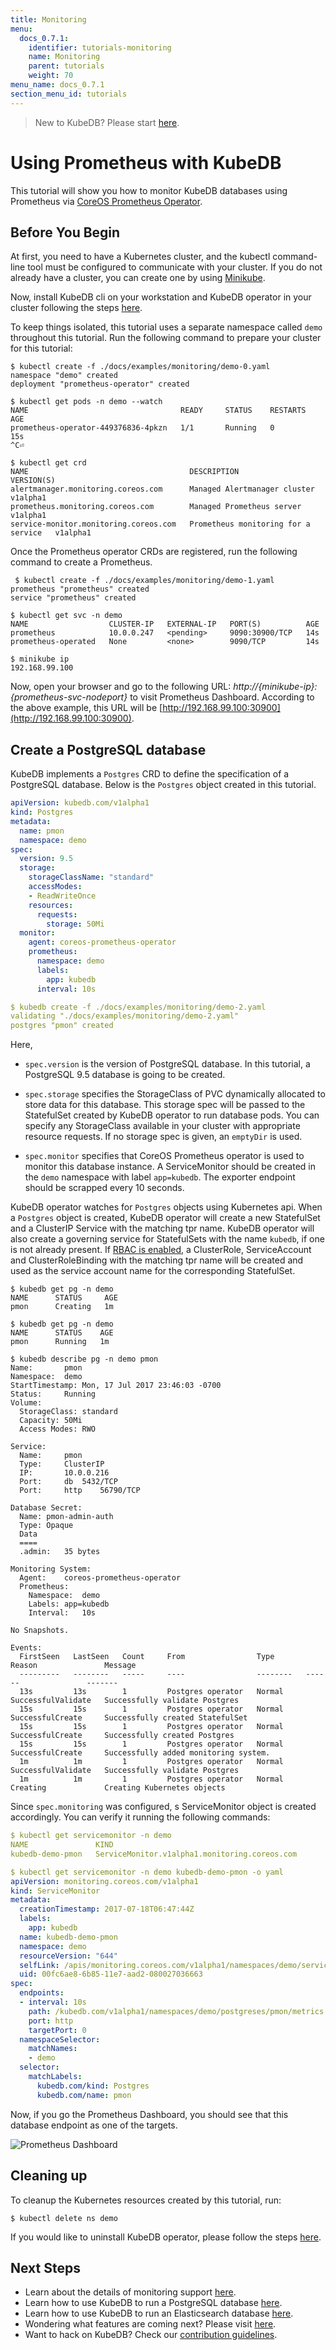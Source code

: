 ```yaml
---
title: Monitoring
menu:
  docs_0.7.1:
    identifier: tutorials-monitoring
    name: Monitoring
    parent: tutorials
    weight: 70
menu_name: docs_0.7.1
section_menu_id: tutorials
---
```


> New to KubeDB? Please start [here](/docs/tutorials/README.md).

# Using Prometheus with KubeDB
This tutorial will show you how to monitor KubeDB databases using Prometheus via [CoreOS Prometheus Operator](https://github.com/coreos/prometheus-operator).

## Before You Begin
At first, you need to have a Kubernetes cluster, and the kubectl command-line tool must be configured to communicate with your cluster. If you do not already have a cluster, you can create one by using [Minikube](https://github.com/kubernetes/minikube).

Now, install KubeDB cli on your workstation and KubeDB operator in your cluster following the steps [here](/docs/install.md).

To keep things isolated, this tutorial uses a separate namespace called `demo` throughout this tutorial. Run the following command to prepare your cluster for this tutorial:

```console
$ kubectl create -f ./docs/examples/monitoring/demo-0.yaml 
namespace "demo" created
deployment "prometheus-operator" created

$ kubectl get pods -n demo --watch
NAME                                  READY     STATUS    RESTARTS   AGE
prometheus-operator-449376836-4pkzn   1/1       Running   0          15s
^C⏎                                                                                                                                                             

$ kubectl get crd 
NAME                                    DESCRIPTION                           VERSION(S)
alertmanager.monitoring.coreos.com      Managed Alertmanager cluster          v1alpha1
prometheus.monitoring.coreos.com        Managed Prometheus server             v1alpha1
service-monitor.monitoring.coreos.com   Prometheus monitoring for a service   v1alpha1
```

Once the Prometheus operator CRDs are registered, run the following command to create a Prometheus.

```console
 $ kubectl create -f ./docs/examples/monitoring/demo-1.yaml
prometheus "prometheus" created
service "prometheus" created

$ kubectl get svc -n demo
NAME                  CLUSTER-IP   EXTERNAL-IP   PORT(S)          AGE
prometheus            10.0.0.247   <pending>     9090:30900/TCP   14s
prometheus-operated   None         <none>        9090/TCP         14s

$ minikube ip
192.168.99.100
```

Now, open your browser and go to the following URL: _http://{minikube-ip}:{prometheus-svc-nodeport}_ to visit Prometheus Dashboard. According to the above example, this URL will be [http://192.168.99.100:30900](http://192.168.99.100:30900).

## Create a PostgreSQL database
KubeDB implements a `Postgres` CRD to define the specification of a PostgreSQL database. Below is the `Postgres` object created in this tutorial.

```yaml
apiVersion: kubedb.com/v1alpha1
kind: Postgres
metadata:
  name: pmon
  namespace: demo
spec:
  version: 9.5
  storage:
    storageClassName: "standard"
    accessModes:
    - ReadWriteOnce
    resources:
      requests:
        storage: 50Mi
  monitor:
    agent: coreos-prometheus-operator
    prometheus:
      namespace: demo
      labels:
        app: kubedb
      interval: 10s

$ kubedb create -f ./docs/examples/monitoring/demo-2.yaml 
validating "./docs/examples/monitoring/demo-2.yaml"
postgres "pmon" created
```

Here,
 - `spec.version` is the version of PostgreSQL database. In this tutorial, a PostgreSQL 9.5 database is going to be created.

 - `spec.storage` specifies the StorageClass of PVC dynamically allocated to store data for this database. This storage spec will be passed to the StatefulSet created by KubeDB operator to run database pods. You can specify any StorageClass available in your cluster with appropriate resource requests. If no storage spec is given, an `emptyDir` is used.

 - `spec.monitor` specifies that CoreOS Prometheus operator is used to monitor this database instance. A ServiceMonitor should be created in the `demo` namespace with label `app=kubedb`. The exporter endpoint should be scrapped every 10 seconds.

KubeDB operator watches for `Postgres` objects using Kubernetes api. When a `Postgres` object is created, KubeDB operator will create a new StatefulSet and a ClusterIP Service with the matching tpr name. KubeDB operator will also create a governing service for StatefulSets with the name `kubedb`, if one is not already present. If [RBAC is enabled](/docs/tutorials/rbac.md), a ClusterRole, ServiceAccount and ClusterRoleBinding with the matching tpr name will be created and used as the service account name for the corresponding StatefulSet.

```console
$ kubedb get pg -n demo
NAME      STATUS     AGE
pmon      Creating   1m

$ kubedb get pg -n demo
NAME      STATUS    AGE
pmon      Running   1m

$ kubedb describe pg -n demo pmon
Name:		pmon
Namespace:	demo
StartTimestamp:	Mon, 17 Jul 2017 23:46:03 -0700
Status:		Running
Volume:
  StorageClass:	standard
  Capacity:	50Mi
  Access Modes:	RWO

Service:	
  Name:		pmon
  Type:		ClusterIP
  IP:		10.0.0.216
  Port:		db	5432/TCP
  Port:		http	56790/TCP

Database Secret:
  Name:	pmon-admin-auth
  Type:	Opaque
  Data
  ====
  .admin:	35 bytes

Monitoring System:
  Agent:	coreos-prometheus-operator
  Prometheus:
    Namespace:	demo
    Labels:	app=kubedb
    Interval:	10s

No Snapshots.

Events:
  FirstSeen   LastSeen   Count     From                Type       Reason               Message
  ---------   --------   -----     ----                --------   ------               -------
  13s         13s        1         Postgres operator   Normal     SuccessfulValidate   Successfully validate Postgres
  15s         15s        1         Postgres operator   Normal     SuccessfulCreate     Successfully created StatefulSet
  15s         15s        1         Postgres operator   Normal     SuccessfulCreate     Successfully created Postgres
  15s         15s        1         Postgres operator   Normal     SuccessfulCreate     Successfully added monitoring system.
  1m          1m         1         Postgres operator   Normal     SuccessfulValidate   Successfully validate Postgres
  1m          1m         1         Postgres operator   Normal     Creating             Creating Kubernetes objects
```


Since `spec.monitoring` was configured, s ServiceMonitor object is created accordingly. You can verify it running the following commands:

```yaml
$ kubectl get servicemonitor -n demo
NAME               KIND
kubedb-demo-pmon   ServiceMonitor.v1alpha1.monitoring.coreos.com

$ kubectl get servicemonitor -n demo kubedb-demo-pmon -o yaml
apiVersion: monitoring.coreos.com/v1alpha1
kind: ServiceMonitor
metadata:
  creationTimestamp: 2017-07-18T06:47:44Z
  labels:
    app: kubedb
  name: kubedb-demo-pmon
  namespace: demo
  resourceVersion: "644"
  selfLink: /apis/monitoring.coreos.com/v1alpha1/namespaces/demo/servicemonitors/kubedb-demo-pmon
  uid: 00fc6ae8-6b85-11e7-aad2-080027036663
spec:
  endpoints:
  - interval: 10s
    path: /kubedb.com/v1alpha1/namespaces/demo/postgreses/pmon/metrics
    port: http
    targetPort: 0
  namespaceSelector:
    matchNames:
    - demo
  selector:
    matchLabels:
      kubedb.com/kind: Postgres
      kubedb.com/name: pmon
```


Now, if you go the Prometheus Dashboard, you should see that this database endpoint as one of the targets.

![Prometheus Dashboard](/docs/images/monitoring/prometheus.gif)


## Cleaning up
To cleanup the Kubernetes resources created by this tutorial, run:
```console
$ kubectl delete ns demo
```

If you would like to uninstall KubeDB operator, please follow the steps [here](/docs/uninstall.md).


## Next Steps
- Learn about the details of monitoring support [here](/docs/concepts/monitoring.md).
- Learn how to use KubeDB to run a PostgreSQL database [here](/docs/tutorials/postgres/README.md).
- Learn how to use KubeDB to run an Elasticsearch database [here](/docs/tutorials/elasticsearch/README.md).
- Wondering what features are coming next? Please visit [here](/ROADMAP.md). 
- Want to hack on KubeDB? Check our [contribution guidelines](/CONTRIBUTING.md).
